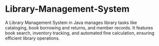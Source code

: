# Library-Management-System
A Library Management System in Java manages library tasks like cataloging, book borrowing and returns, and member records. It features book search, inventory tracking, and automated fine calculation, ensuring efficient library operations.
